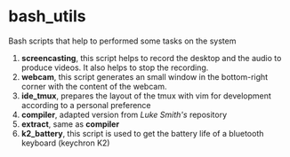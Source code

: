 # bash_utils
Bash scripts that help to performed some tasks on the system

1. **screencasting**, this script helps to record the desktop and the audio to produce videos. It also helps to stop the recording.
2. **webcam**, this script generates an small window in the bottom-right corner with the content of the webcam. 
3. **ide_tmux**, prepares the layout of the tmux with vim for development according to a personal preference
4. **compiler**, adapted version from *Luke Smith's* repository
5. **extract**, same as **compiler**
6. **k2_battery**, this script is used to get the battery life of a bluetooth keyboard (keychron K2)

